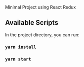 Minimal Project using React Redux

## Available Scripts

In the project directory, you can run:

### `yarn install`
### `yarn start`
